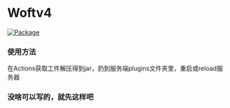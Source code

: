 # Woftv4
[![Package](https://github.com/Prly-zero/Woftv4/actions/workflows/maven.yml/badge.svg)](https://github.com/Prly-zero/Woftv4/actions/workflows/maven.yml)
### 使用方法
在Actions获取工件解压得到jar，扔到服务端plugins文件夹里，重启或reload服务器
### 没啥可以写的，就先这样吧
